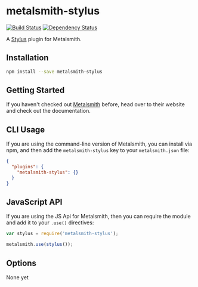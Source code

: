 metalsmith-stylus
===============
[![Build Status](https://travis-ci.org/esundahl/metalsmith-stylus.svg?branch=master)](https://travis-ci.org/esundahl/metalsmith-stylus)
[![Dependency Status](https://david-dm.org/esundahl/metalsmith-stylus.png)](https://david-dm.org/esundahl/metalsmith-stylus)

A [Stylus](http://learnboost.github.io/stylus/) plugin for Metalsmith.

## Installation

```sh
npm install --save metalsmith-stylus
```

## Getting Started

If you haven't checked out [Metalsmith](http://metalsmith.io/) before, head over to their website and check out the
documentation.

## CLI Usage

If you are using the command-line version of Metalsmith, you can install via npm, and then add the
`metalsmith-stylus` key to your `metalsmith.json` file:

```json
{
  "plugins": {
    "metalsmith-stylus": {}
  }
}
```

## JavaScript API

If you are using the JS Api for Metalsmith, then you can require the module and add it to your
`.use()` directives:

```js
var stylus = require('metalsmith-stylus');

metalsmith.use(stylus());
```

## Options

None yet
